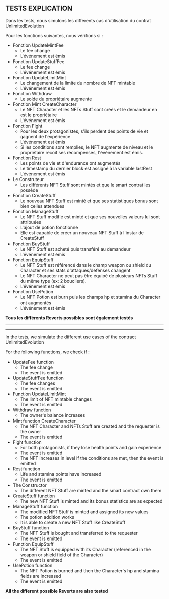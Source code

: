 ## TESTS EXPLICATION

Dans les tests, nous simulons les différents cas d'utilisation du contrat UnlimitedEvolution  

Pour les fonctions suivantes, nous vérifions si :
* Fonction UpdateMintFee
  - Le fee change
  - L'événement est émis
* Fonction UpdateStuffFee
  - Le fee change
  - L'événement est émis
* Fonction UpdateLimitMint
  - Le changement de la limite du nombre de NFT mintable
  - L'événement est émis
* Fonction Withdraw
  - Le solde du propriétaire augmente
* Fonction Mint CreateCharacter
  - Le NFT Character et les NFTs Stuff sont créés et le demandeur en est le propriétaire
  - L'événement est émis
* Fonction Fight
  - Pour les deux protagonistes, s'ils perdent des points de vie et gagnent de l'expérience
  - L'événement est émis
  - Si les conditions sont remplies, le NFT augmente de niveau et le propriétaire recoit ses récompenses, l'événement est émis.
* Fonction Rest
  - Les points de vie et d'endurance ont augmentés
  - Le timestamp du dernier block est assigné à la variable lastRest
  - L'événement est émis
* Le Construteur
  - Les différents NFT Stuff sont mintés et que le smart contrat les possède
* Fonction CreateStuff
  - Le nouveau NFT Stuff est minté et que ses statistiques bonus sont bien celles attendues
* Fonction ManageStuff
  - Le NFT Stuff modifié est minté et que ses nouvelles valeurs lui sont attribuées
  - L'ajout de potion fonctionne
  - Elle est capable de créer un nouveau NFT Stuff à l'instar de CreateStuff
* Fonction BuyStuff
  - Le NFT Stuff est acheté puis transféré au demandeur
  - L'événement est émis
* Fonction EquipStuff
  - Le NFT Stuff est référencé dans le champ weapon ou shield du Character et ses stats d'attaques/defenses changent
  - Le NFT Character ne peut pas être équipé de plusieurs NFTs Stuff du même type (ex: 2 boucliers).
  - L'événement est émis
* Fonction UsePotion
  - Le NFT Potion est burn puis les champs hp et stamina du Character ont augmentés
  - L'événement est émis

**Tous les différents Reverts possibles sont également testés**

***
***

In the tests, we simulate the different use cases of the contract UnlimitedEvolution  

For the following functions, we check if :
* UpdateFee function
  - The fee change
  - The event is emitted
* UpdateStuffFee function
  - The fee changes
  - The event is emitted
* Function UpdateLimitMint
  - The limit of NFT mintable changes
  - The event is emitted
* Withdraw function
  - The owner's balance increases
* Mint function CreateCharacter
  - The NFT Character and NFTs Stuff are created and the requester is the owner
  - The event is emitted
* Fight function
  - For both protagonists, if they lose health points and gain experience
  - The event is emitted
  - The NFT increases in level if the conditions are met, then the event is emitted
* Rest function
  - Life and stamina points have increased
  - The event is emitted
* The Constructor
  - The different NFT Stuff are minted and the smart contract own them
* CreateStuff function
  - The new NFT Stuff is minted and its bonus statistics are as expected
* ManageStuff function
  - The modified NFT Stuff is minted and assigned its new values
  - The potion addition works
  - It is able to create a new NFT Stuff like CreateStuff
* BuyStuff function
  - The NFT Stuff is bought and transferred to the requester
  - The event is emitted
* Function EquipStuff
  - The NFT Stuff is equipped with its Character (referenced in the weapon or shield field of the Character)
  - The event is emitted
* UsePotion function
  - The NFT Potion is burned and then the Character's hp and stamina fields are increased
  - The event is emitted

**All the different possible Reverts are also tested**